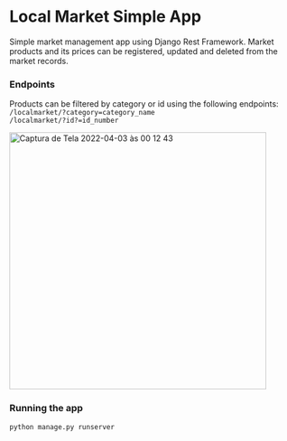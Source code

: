 # Local Market Simple App

Simple market management app using Django Rest Framework. Market products and its prices can be registered, updated and deleted from the market records.


### Endpoints
Products can be filtered by category or id using the following endpoints: <br>
`/localmarket/?category=category_name` <br>
`/localmarket/?id?=id_number`


<img width="455" alt="Captura de Tela 2022-04-03 às 00 12 43" src="https://user-images.githubusercontent.com/70039371/161431155-69ef78c3-bb69-42bd-b4d4-dfcdcd05bac6.png">


### Running the app
`python manage.py runserver`
